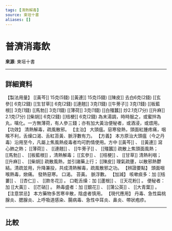 ```yaml
---
tags: [清熱解毒]
source: 東垣十書
aliases: []
---
```


# 普濟消毒飲

**來源**: 東垣十書  

---

## 詳細資料
【製法用量】 [[黃芩]] 15克(5錢) [[黃連]] 15克(5錢) [[陳皮]] 去白6克(2錢) [[玄參]] 6克(2錢) [[生甘草]] 6克(2錢) [[連翹]] 3克(1錢) [[牛蒡子]] 3克(1錢) [[板藍根]] 3克(1錢) [[馬勃]] 3克(1錢) [[薄荷]] 3克(1錢) [[白殭蠶]] 炒2.1克(7分) [[升麻]] 2.1克(7分) [[柴胡]] 6克(2錢) [[桔梗]] 6克(2錢)
為末湯調，時時服之，或蜜拌為丸，噙化。一方無薄荷，有人參三錢；亦有加大黃治便秘者，或酒浸，或煨用。
【功效】
清熱解毒，疏風散邪。
【主治】
大頭瘟。惡寒發熱，頭面紅腫疼痛，咽喉不利，舌燥口渴、舌紅苔黃、脈浮數有力。
【方義】
本方原治大頭瘟（今之丹毒）沿用至今，凡屬上焦風熱疫毒者均可酌情使用。方中 [[黃芩]] 、 [[黃連]] 瀉心肺之熱； [[薄荷]] 、 [[連翹]] 、 [[牛蒡子]] 、 [[殭蠶]] 疏散上焦頭面風熱； [[馬勃]] 、 [[板藍根]] ，清熱解毒； [[玄參]] 、 [[桔梗]] 、 [[甘草]] 清熱利咽； [[升麻]] 、 [[柴胡]] 疏散風熱，並引諸藥上行； [[陳皮]] 理氣疏壅，以散邪熱鬱結。清疏並用，升降兼投，共成清熱解毒，疏風散邪之功。
【辨證要點】
頭面咽喉熱毒，焮痛。
發熱惡寒。
口渴。
苔黃。
脈浮數。
【加減】
咳嗽痰多：加 [[栝蔞]] 、 [[杏仁]] 、 [[款冬花]] 。
口乾舌燥：加 [[蘆根]] 、 [[天花粉]] 。
便秘者：加 [[大黃]] 、 [[芒硝]] 。
熱毒盛者：加 [[銀花]] 、 [[蒲公英]] 、 [[大青葉]] 。
【注意禁忌】
本方藥物多苦寒辛散，陰虛者慎用。
【現代應用】
丹毒、急性扁桃腺炎、腮腺炎、上呼吸道感染、腸病毒、急性中耳炎、鼻炎、帶狀疱疹。

---

## 比較
